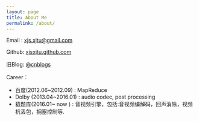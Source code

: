 ```yaml
---
layout: page
title: About Me
permalink: /about/
---
```

Email : [xjs.xjtu@gmail.com](xjs.xjtu@gmail.com)
 
Github: [xjsxjtu.github.com](https://github.com/xjsXjtu)

旧Blog: [@cnblogs](http://www.cnblogs.com/xjsxjtu/)

Career：

- 百度(2012.06~2012.09) : MapReduce
- Dolby (2013.04~2016.01) : audio codec, post processing
- 猿题库(2016.01~ now   ) : 音视频引擎，包括:音视频编解码，回声消除，视频抗丢包，拥塞控制等.


